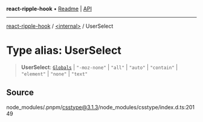 **react-ripple-hook** • [Readme](../../README.md) \| [API](../../globals.md)

---

[react-ripple-hook](../../README.md) / [\<internal\>](../README.md) / UserSelect

# Type alias: UserSelect

> **UserSelect**: [`Globals`](Globals.md) \| `"-moz-none"` \| `"all"` \| `"auto"` \| `"contain"` \| `"element"` \| `"none"` \| `"text"`

## Source

node_modules/.pnpm/csstype@3.1.3/node_modules/csstype/index.d.ts:20149
